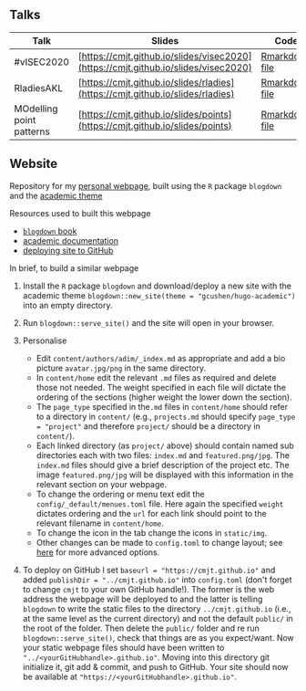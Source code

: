 ## Talks

| Talk       | Slides | Code |
| ---------  | ------ | ---- |
| #vISEC2020 | [https://cmjt.github.io/slides/visec2020](https://cmjt.github.io/slides/visec2020) | [Rmarkdown file](https://github.com/cmjt/webpage/blob/master/static/slides/visec2020.Rmd) |
| RladiesAKL | [https://cmjt.github.io/slides/rladies](https://cmjt.github.io/slides/rladies) | [Rmarkdown file](https://github.com/cmjt/webpage/blob/master/static/slides/rladies.Rmd) |
| MOdelling point patterns | [https://cmjt.github.io/slides/points](https://cmjt.github.io/slides/points) | [Rmarkdown file](https://github.com/cmjt/webpage/blob/master/static/slides/points.Rmd) |

## Website

Repository for my [personal webpage](https://cmjt.github.io), built using the `R` package `blogdown` and the [academic theme](https://sourcethemes.com/academic/)

Resources used to built this webpage
 - [`blogdown` book](https://bookdown.org/yihui/blogdown/)
 - [academic documentation](https://sourcethemes.com/academic/docs/get-started/)
 - [deploying site to GitHub](https://richardlent.github.io/post/how-i-deploy-my-website-to-github-using-rstudio-blogdown-and-hugo/)

In brief, to build a similar webpage

 1. Install the `R` package `blogdown` and download/deploy a new site with the academic theme
 `blogdown::new_site(theme = "gcushen/hugo-academic")` into an empty directory.
 2. Run `blogdown::serve_site()` and the site will open in your browser.
 3. Personalise
    - Edit `content/authors/adim/_index.md` as appropriate and add a bio picture `avatar.jpg/png` in the same directory.
    - In `content/home` edit the relevant `.md` files as required and delete those not needed. The weight specified in each file will dictate the ordering of the sections (higher weight the lower down the section).
    - The `page_type` specified in the`.md` files in `content/home` should refer to a directory in `content/` (e.g., `projects.md` should specify `page_type = "project"` and therefore `project/` should be a directory in `content/`).
    - Each linked directory (as `project/` above) should contain named sub directories each with two files: `index.md` and `featured.png/jpg`. The `index.md` files should give a brief description of the project etc. The image `featured.png/jpg` will be displayed with this information in the relevant section on your webpage.
    - To change the ordering or menu text edit the `config/_default/menues.toml` file. Here again the specified `weight` dictates ordering and the `url` for each link should point to the relevant filename in `content/home`.
    - To change the icon in the tab change the icons in `static/img`.
    - Other changes can be made to `config.toml` to change layout; see [here]((https://sourcethemes.com/academic/docs/get-started/)) for more advanced options.

 4. To deploy on GitHub I set `baseurl = "https://cmjt.github.io"` and added `publishDir = "../cmjt.github.io"` into `config.toml` (don't forget to change `cmjt` to your own GitHub handle!). The former is the web address the webpage will be deployed to and the latter is telling `blogdown` to write the static files to the directory `../cmjt.github.io` (i.e., at the same level as the current directory) and not the default `public/` in the root of the folder. Then delete the `public/` folder and re run `blogdown::serve_site()`, check that things are as you expect/want. Now your static webpage files should have been written to `"../<yourGitHubhandle>.github.io"`. Moving into this directory git initialize it, git add & commit, and push to GitHub. Your site should now be available at `"https://<yourGitHubhandle>.github.io"`.


